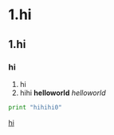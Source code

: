 # 1.hi
## 1.hi
### hi

1. hi
1. hihi **helloworld**
*helloworld*

```python
print "hihihi0"
```

[hi](https://www.naver.com)
